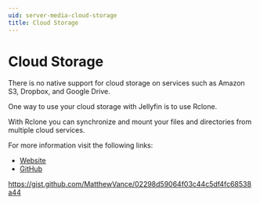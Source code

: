 ```yaml
---
uid: server-media-cloud-storage
title: Cloud Storage
---
```


# Cloud Storage

There is no native support for cloud storage on services such as Amazon S3, Dropbox, and Google Drive.

One way to use your cloud storage with Jellyfin is to use Rclone.

With Rclone you can synchronize and mount your files and directories from multiple cloud services.

For more information visit the following links:

* [Website](https://rclone.org/)
* [GitHub](https://github.com/rclone/rclone)


https://gist.github.com/MatthewVance/02298d59064f03c44c5df4fc68538a44
